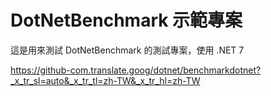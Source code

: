 # DotNetBenchmark 示範專案

這是用來測試 DotNetBenchmark 的測試專案，使用 .NET 7

https://github-com.translate.goog/dotnet/benchmarkdotnet?_x_tr_sl=auto&_x_tr_tl=zh-TW&_x_tr_hl=zh-TW